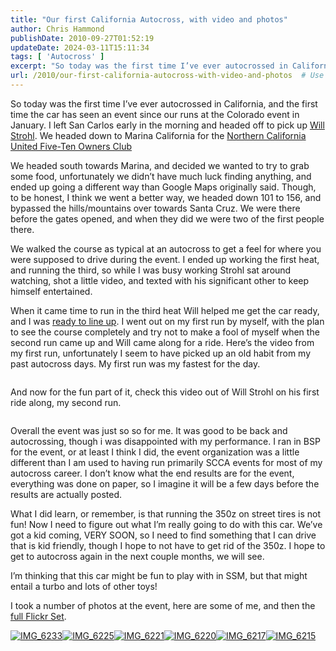 ```yaml
---
title: "Our first California Autocross, with video and photos"
author: Chris Hammond
publishDate: 2010-09-27T01:52:19
updateDate: 2024-03-11T15:11:34
tags: [ 'Autocross' ]
excerpt: "So today was the first time I’ve ever autocrossed in California, and the first time the car has seen an event since our runs at the Colorado event in January. I left San Carlos early in the morning and headed off to pick up Will Strohl. We headed down to Marina California for the Northern California United Five-Ten Owners Club"
url: /2010/our-first-california-autocross-with-video-and-photos  # Use the generated URL with year
---
```

<p>So today was the first time I’ve ever autocrossed in California, and the first time the car has seen an event since our runs at the Colorado event in January. I left San Carlos early in the morning and headed off to pick up <a href="https://www.willstrohl.com" target="_blank">Will Strohl</a>. We headed down to Marina California for the <a href="https://www.norcalufo.org/main/" target="_blank">Northern California United Five-Ten Owners Club</a> </p>  <p>We headed south towards Marina, and decided we wanted to try to grab some food, unfortunately we didn’t have much luck finding anything, and ended up going a different way than Google Maps originally said. Though, to be honest, I think we went a better way, we headed down 101 to 156, and bypassed the hills/mountains over towards Santa Cruz. We were there before the gates opened, and when they did we were two of the first people there.</p>  <p>We walked the course as typical at an autocross to get a feel for where you were supposed to drive during the event. I ended up working the first heat, and running the third, so while I was busy working Strohl sat around watching, shot a little video, and texted with his significant other to keep himself entertained.</p>  <p>When it came time to run in the third heat Will helped me get the car ready, and I was <a href="https://twitpic.com/2sa58u" target="_blank">ready to line up</a>. I went out on my first run by myself, with the plan to see the course completely and try not to make a fool of myself when the second run came up and Will came along for a ride. Here’s the video from my first run, unfortunately I seem to have picked up an old habit from my past autocross days. My first run was my fastest for the day.</p>  <p></p>  <div style="padding-bottom: 0px; margin: 0px; padding-left: 0px; padding-right: 0px; display: inline; float: none; padding-top: 0px" id="scid:5737277B-5D6D-4f48-ABFC-DD9C333F4C5D:7898c48b-1c8d-48df-8930-2e05bc9d3231" class="wlWriterEditableSmartContent"><div id="5f8278a9-5e8d-4d61-a6e1-77d885b857cd" style="margin: 0px; padding: 0px; display: inline;"><div><a href="https://www.youtube.com/watch?v=95ItS4Shce8&amp;feature=youtube_gdata_player" target="_new"><img src="https://www.project350z.com/Portals/4/PublishThumbnails/WindowsLiveWriter/278347fa8f0f_12E23/video136b409b2f0b.jpg" style="border-style: none" galleryimg="no" onload="var downlevelDiv = document.getElementById('5f8278a9-5e8d-4d61-a6e1-77d885b857cd'); downlevelDiv.innerHTML = &quot;&lt;div&gt;&lt;object width=\&quot;425\&quot; height=\&quot;355\&quot;&gt;&lt;param name=\&quot;movie\&quot; value=\&quot;https://www.youtube.com/v/95ItS4Shce8&amp;hl=en\&quot;&gt;&lt;\/param&gt;&lt;embed src=\&quot;https://www.youtube.com/v/95ItS4Shce8&amp;hl=en\&quot; type=\&quot;application/x-shockwave-flash\&quot; width=\&quot;425\&quot; height=\&quot;355\&quot;&gt;&lt;\/embed&gt;&lt;\/object&gt;&lt;\/div&gt;&quot;;" alt=""></a></div></div></div>  <p></p>  <p>And now for the fun part of it, check this video out of Will Strohl on his first ride along, my second run. </p>  <p></p>  <div style="padding-bottom: 0px; margin: 0px; padding-left: 0px; padding-right: 0px; display: inline; float: none; padding-top: 0px" id="scid:5737277B-5D6D-4f48-ABFC-DD9C333F4C5D:fc34a410-8567-4593-9ca1-d33a5b290d29" class="wlWriterEditableSmartContent"><div id="a87855b8-892a-486c-9ad7-b21b6a493e75" style="margin: 0px; padding: 0px; display: inline;"><div><a href="https://www.youtube.com/watch?v=oW3_lPi4I_0&amp;feature=youtube_gdata_player" target="_new"><img src="https://www.project350z.com/Portals/4/PublishThumbnails/WindowsLiveWriter/278347fa8f0f_12E23/video0a8f90584a83.jpg" style="border-style: none" galleryimg="no" onload="var downlevelDiv = document.getElementById('a87855b8-892a-486c-9ad7-b21b6a493e75'); downlevelDiv.innerHTML = &quot;&lt;div&gt;&lt;object width=\&quot;425\&quot; height=\&quot;355\&quot;&gt;&lt;param name=\&quot;movie\&quot; value=\&quot;https://www.youtube.com/v/oW3_lPi4I_0&amp;hl=en\&quot;&gt;&lt;\/param&gt;&lt;embed src=\&quot;https://www.youtube.com/v/oW3_lPi4I_0&amp;hl=en\&quot; type=\&quot;application/x-shockwave-flash\&quot; width=\&quot;425\&quot; height=\&quot;355\&quot;&gt;&lt;\/embed&gt;&lt;\/object&gt;&lt;\/div&gt;&quot;;" alt=""></a></div></div></div>  <p></p>  <p>Overall the event was just so so for me. It was good to be back and autocrossing, though i was disappointed with my performance. I ran in BSP for the event, or at least I think I did, the event organization was a little different than I am used to having run primarily SCCA events for most of my autocross career. I don’t know what the end results are for the event, everything was done on paper, so I imagine it will be a few days before the results are actually posted.</p>  <p>What I did learn, or remember, is that running the 350z on street tires is not fun! Now I need to figure out what I’m really going to do with this car. We’ve got a kid coming, VERY SOON, so I need to find something that I can drive that is kid friendly, though I hope to not have to get rid of the 350z. I hope to get to autocross again in the next couple months, we will see. </p>  <p>I’m thinking that this car might be fun to play with in SSM, but that might entail a turbo and lots of other toys!</p>  <p>I took a number of photos at the event, here are some of me, and then the <a href="https://www.project350z.com/Photos/view/setdisplay/setid/72157624917119301.aspx" target="_blank">full Flickr Set</a>.</p>  <p><a title="IMG_6233" href="https://www.flickr.com/photos/17726343@N00/5028892990/"><img border="0" alt="IMG_6233" src="https://static.flickr.com/4083/5028892990_cf3c425755_m.jpg" /></a><a title="IMG_6225" href="https://www.flickr.com/photos/17726343@N00/5028275443/"><img border="0" alt="IMG_6225" src="https://static.flickr.com/4091/5028275443_f27b042640_m.jpg" /></a><a title="IMG_6221" href="https://www.flickr.com/photos/17726343@N00/5028890414/"><img border="0" alt="IMG_6221" src="https://static.flickr.com/4130/5028890414_7988799ccb_m.jpg" /></a><a title="IMG_6220" href="https://www.flickr.com/photos/17726343@N00/5028889402/"><img border="0" alt="IMG_6220" src="https://static.flickr.com/4088/5028889402_99dbc9bc2e_m.jpg" /></a><a title="IMG_6217" href="https://www.flickr.com/photos/17726343@N00/5028271819/"><img border="0" alt="IMG_6217" src="https://static.flickr.com/4110/5028271819_3a2cb49499_m.jpg" /></a><a title="IMG_6215" href="https://www.flickr.com/photos/17726343@N00/5028270725/"><img border="0" alt="IMG_6215" src="https://static.flickr.com/4149/5028270725_e638b419aa_m.jpg" /></a></p>
